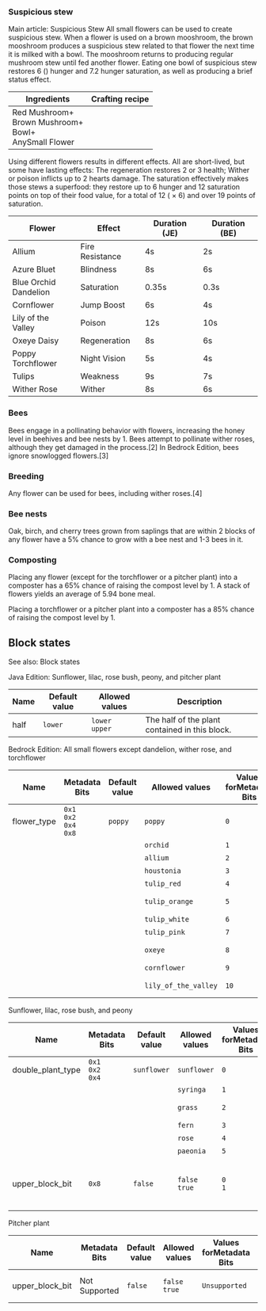 ### Suspicious stew
Main article: Suspicious Stew
All small flowers can be used to create suspicious stew. When a flower is used on a brown mooshroom, the brown mooshroom produces a suspicious stew related to that flower the next time it is milked with a bowl. The mooshroom returns to producing regular mushroom stew until fed another flower. Eating one bowl of suspicious stew restores 6 () hunger and 7.2 hunger saturation, as well as producing a brief status effect.

| Ingredients                                                     | Crafting recipe |
|-----------------------------------------------------------------|-----------------|
| Red Mushroom+<br/>Brown Mushroom+<br/>Bowl+<br/>AnySmall Flower |                 |

Using different flowers results in different effects. All are short-lived, but some have lasting effects: The regeneration restores 2 or 3 health; Wither or poison inflicts up to 2 hearts damage. The saturation effectively makes those stews a superfood: they restore up to 6 hunger and 12 saturation points on top of their food value, for a total of 12 ( × 6) and over 19 points of saturation.

| Flower                    | Effect          | Duration (JE) | Duration (BE) |
|---------------------------|-----------------|---------------|---------------|
| Allium                    | Fire Resistance | 4s            | 2s            |
| Azure Bluet               | Blindness       | 8s            | 6s            |
| Blue Orchid<br/>Dandelion | Saturation      | 0.35s         | 0.3s          |
| Cornflower                | Jump Boost      | 6s            | 4s            |
| Lily of the Valley        | Poison          | 12s           | 10s           |
| Oxeye Daisy               | Regeneration    | 8s            | 6s            |
| Poppy<br/>Torchflower     | Night Vision    | 5s            | 4s            |
| Tulips                    | Weakness        | 9s            | 7s            |
| Wither Rose               | Wither          | 8s            | 6s            |

### Bees
Bees engage in a pollinating behavior with flowers, increasing the honey level in beehives and bee nests by 1. Bees attempt to pollinate wither roses, although they get damaged in the process.[2] In Bedrock Edition, bees ignore snowlogged flowers.[3]

### Breeding
Any flower can be used for bees, including wither roses.[4]

### Bee nests
Oak, birch, and cherry trees grown from saplings that are within 2 blocks of any flower have a 5% chance to grow with a bee nest and 1-3 bees in it.

### Composting
Placing any flower (except for the torchflower or a pitcher plant) into a composter has a 65% chance of raising the compost level by 1. A stack of flowers yields an average of 5.94 bone meal.

Placing a torchflower or a pitcher plant into a composter has a 85% chance of raising the compost level by 1.

## Block states
See also: Block states

Java Edition:
Sunflower, lilac, rose bush, peony, and pitcher plant

| Name | Default value | Allowed values      | Description                                    |
|------|---------------|---------------------|------------------------------------------------|
| half | `lower`       | `lower`<br/>`upper` | The half of the plant contained in this block. |

Bedrock Edition:
All small flowers except dandelion, wither rose, and torchflower

| Name        | Metadata Bits                       | Default value | Allowed values       | Values forMetadata Bits | Description        |
|-------------|-------------------------------------|---------------|----------------------|-------------------------|--------------------|
| flower_type | `0x1`<br/>`0x2`<br/>`0x4`<br/>`0x8` | `poppy`       | `poppy`              | `0`                     | Poppy              |
|             |                                     |               | `orchid`             | `1`                     | Blue Orchid        |
|             |                                     |               | `allium`             | `2`                     | Allium             |
|             |                                     |               | `houstonia`          | `3`                     | Azure Bluet        |
|             |                                     |               | `tulip_red`          | `4`                     | Red Tulip          |
|             |                                     |               | `tulip_orange`       | `5`                     | Orange Tulip       |
|             |                                     |               | `tulip_white`        | `6`                     | White Tulip        |
|             |                                     |               | `tulip_pink`         | `7`                     | Pink Tulip         |
|             |                                     |               | `oxeye`              | `8`                     | Oxeye Daisy        |
|             |                                     |               | `cornflower`         | `9`                     | Cornflower         |
|             |                                     |               | `lily_of_the_valley` | `10`                    | Lily of the Valley |

Sunflower, lilac, rose bush, and peony

| Name              | Metadata Bits             | Default value | Allowed values     | Values forMetadata Bits | Description                                               |
|-------------------|---------------------------|---------------|--------------------|-------------------------|-----------------------------------------------------------|
| double_plant_type | `0x1`<br/>`0x2`<br/>`0x4` | `sunflower`   | `sunflower`        | `0`                     | Sunflower                                                 |
|                   |                           |               | `syringa`          | `1`                     | Lilac                                                     |
|                   |                           |               | `grass`            | `2`                     | Double Tallgrass                                          |
|                   |                           |               | `fern`             | `3`                     | Large Fern                                                |
|                   |                           |               | `rose`             | `4`                     | Rose Bush                                                 |
|                   |                           |               | `paeonia`          | `5`                     | Peony                                                     |
| upper_block_bit   | `0x8`                     | `false`       | `false`<br/>`true` | `0`<br/>`1`             | If it is the upper half of the plant. For items, it is 0. |

Pitcher plant

| Name            | Metadata Bits | Default value | Allowed values     | Values forMetadata Bits | Description                           |
|-----------------|---------------|---------------|--------------------|-------------------------|---------------------------------------|
| upper_block_bit | Not Supported | `false`       | `false`<br/>`true` | `Unsupported`           | If it is the upper half of the plant. |




